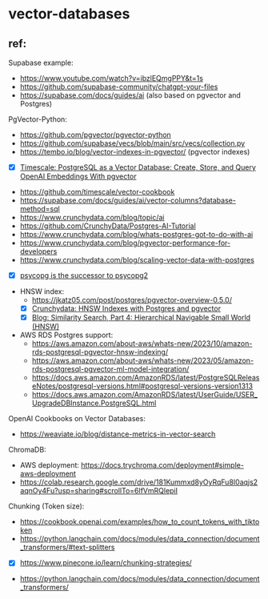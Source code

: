 # vector-databases

## ref:

Supabase example:

- https://www.youtube.com/watch?v=ibzlEQmgPPY&t=1s
- https://github.com/supabase-community/chatgpt-your-files
- https://supabase.com/docs/guides/ai (also based on pgvector and Postgres)

PgVector-Python:

- https://github.com/pgvector/pgvector-python
- https://github.com/supabase/vecs/blob/main/src/vecs/collection.py
- https://tembo.io/blog/vector-indexes-in-pgvector/ (pgvector indexes)
- [x] [Timescale: PostgreSQL as a Vector Database: Create, Store, and Query OpenAI Embeddings With pgvector ](https://www.timescale.com/blog/postgresql-as-a-vector-database-create-store-and-query-openai-embeddings-with-pgvector/)
- https://github.com/timescale/vector-cookbook
- https://supabase.com/docs/guides/ai/vector-columns?database-method=sql
- https://www.crunchydata.com/blog/topic/ai
- https://github.com/CrunchyData/Postgres-AI-Tutorial
- https://www.crunchydata.com/blog/whats-postgres-got-to-do-with-ai
- https://www.crunchydata.com/blog/pgvector-performance-for-developers
- https://www.crunchydata.com/blog/scaling-vector-data-with-postgres
- [x] [psycopg is the successor to psycopg2](https://www.psycopg.org/psycopg3/docs/basic/install.html)
- HNSW index:
  - https://jkatz05.com/post/postgres/pgvector-overview-0.5.0/
  - [x] [Crunchydata: HNSW Indexes with Postgres and pgvector](https://www.crunchydata.com/blog/hnsw-indexes-with-postgres-and-pgvector)
  - [x] [Blog: Similarity Search, Part 4: Hierarchical Navigable Small World (HNSW)](https://towardsdatascience.com/similarity-search-part-4-hierarchical-navigable-small-world-hnsw-2aad4fe87d37)
- AWS RDS Postgres support:
  - https://aws.amazon.com/about-aws/whats-new/2023/10/amazon-rds-postgresql-pgvector-hnsw-indexing/
  - https://aws.amazon.com/about-aws/whats-new/2023/05/amazon-rds-postgresql-pgvector-ml-model-integration/
  - https://docs.aws.amazon.com/AmazonRDS/latest/PostgreSQLReleaseNotes/postgresql-versions.html#postgresql-versions-version1313
  - https://docs.aws.amazon.com/AmazonRDS/latest/UserGuide/USER_UpgradeDBInstance.PostgreSQL.html


OpenAI Cookbooks on Vector Databases:

- https://weaviate.io/blog/distance-metrics-in-vector-search

ChromaDB:

- AWS deployment: https://docs.trychroma.com/deployment#simple-aws-deployment
- https://colab.research.google.com/drive/181Kummxd8yOyRqFu8I0aqjs2aqnOy4Fu?usp=sharing#scrollTo=6lfVmRQlepiI

Chunking (Token size):

- https://cookbook.openai.com/examples/how_to_count_tokens_with_tiktoken
- https://python.langchain.com/docs/modules/data_connection/document_transformers/#text-splitters
- [x] https://www.pinecone.io/learn/chunking-strategies/
- https://python.langchain.com/docs/modules/data_connection/document_transformers/
